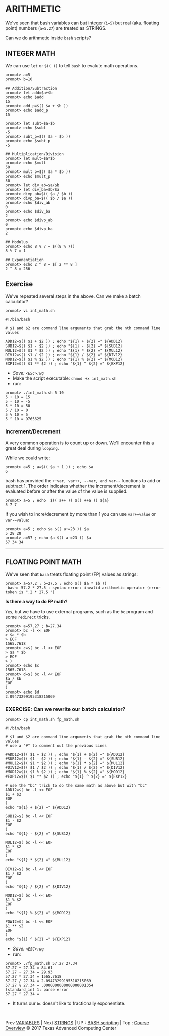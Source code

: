 # ARITHMETIC
We've seen that bash variables can but integer (`i=5`) but real (aka. floating point) numbers (`a=5.27`) are treated as STRINGS.

Can we do arithmetic inside `bash` scripts?

## INTEGER MATH
We can use `let` or `$(( ))` to tell `bash` to evalute math operations.
```
prompt> a=5
prompt> b=10

## Addition/Subtraction
prompt> let add=$a+$b
prompt> echo $add
15
prompt> add_p=$(( $a + $b ))
prompt> echo $add_p
15

prompt> let subt=$a-$b
prompt> echo $subt
-5
prompt> subt_p=$(( $a - $b ))
prompt> echo $subt_p
-5

## Multiplication/Division
prompt> let mult=$a*$b
prompt> echo $mult
50
prompt> mult_p=$(( $a * $b ))
prompt> echo $mult_p
50
prompt> let div_ab=$a/$b
prompt> let div_ba=$b/$a
prompt> divp_ab=$(( $a / $b ))
prompt> divp_ba=$(( $b / $a ))
prompt> echo $div_ab
0
prompt> echo $div_ba
2
prompt> echo $divp_ab
0
prompt> echo $divp_ba
2

## Modulus
prompt> echo 8 % 7 = $((8 % 7))
8 % 7 = 1

## Exponentiation
prompt> echo 2 ^ 8 = $[ 2 ** 8 ]
2 ^ 8 = 256
```
## Exercise
We've repeated several steps in the above. Can we make a batch calculator?


```
prompt> vi int_math.sh

#!/bin/bash

# $1 and $2 are command line arguments that grab the nth command line values

ADD12=$(( $1 + $2 )) ; echo "${1} + ${2} =" ${ADD12}
SUB12=$(( $1 - $2 )) ; echo "${1} - ${2} =" ${SUB12}
MUL12=$(( $1 * $2 )) ; echo "${1} * ${2} =" ${MUL12}
DIV12=$(( $1 / $2 )) ; echo "${1} / ${2} =" ${DIV12}
MOD12=$(( $1 % $2 )) ; echo "${1} % ${2} =" ${MOD12}
EXP12=$(( $1 ** $2 )) ; echo "${1} ^ ${2} =" ${EXP12}
```
* *Save: `<ESC>:wq`*
* Make the script executable: `chmod +x int_math.sh`
* run:

```
prompt> ./int_math.sh 5 10
5 + 10 = 15
5 - 10 = -5
5 * 10 = 50
5 / 10 = 0
5 % 10 = 5
5 ^ 10 = 9765625

```
### Increment/Decrement
A very common operation is to count up or down.
We'll encounter this a great deal during `looping`.

While we could write:
```
prompt> a=5 ; a=$(( $a + 1 )) ; echo $a
6
```
bash has provided the `++var, var++, --var, and var--` functions to add or subtract 1. The order indicates whether the increment/decrement is evaluated before or after the value of the value is supplied.
```
prompt> a=5 ; echo  $(( a++ )) $(( ++a )) ${a}
5 7 7
```
If you wish to incre/decrement by more than 1 you can use `var+=value` or `var-=value`:

```
prompt> a=5 ; echo $a $(( a+=23 )) $a
5 28 28
prompt> a=57 ; echo $a $(( a-=23 )) $a
57 34 34
```

<hr>

## FLOATING POINT MATH
We've seen that `bash` treats floating point (FP) values as strings:
```
prompt> a=57.2 ; b=27.5 ; echo $(( $a * $b ))
-bash: 57.2 * 27.5 : syntax error: invalid arithmetic operator (error token is ".2 * 27.5 ")
```
**Is there a way to do FP math?**

`Yes`, but we have to use external programs, such as the `bc` program and some `redirect` tricks.
```
prompt> a=57.27 ; b=27.34
prompt> bc -l << EOF
> $a * $b
> EOF
1565.7618
prompt> c=$( bc -l << EOF
> $a * $b
> EOF
> )
prompt> echo $c
1565.7618
prompt> d=$( bc -l << EOF
$a / $b
EOF
)
prompt> echo $d
2.09473299195318215069
```

### EXERCISE: Can we rewrite our batch calculator?

```
prompt> cp int_math.sh fp_math.sh

#!/bin/bash

# $1 and $2 are command line arguments that grab the nth command line values
# use a "#" to comment out the previous Lines

#ADD12=$(( $1 + $2 )) ; echo "${1} + ${2} =" ${ADD12}
#SUB12=$(( $1 - $2 )) ; echo "${1} - ${2} =" ${SUB12}
#MUL12=$(( $1 * $2 )) ; echo "${1} * ${2} =" ${MUL12}
#DIV12=$(( $1 / $2 )) ; echo "${1} / ${2} =" ${DIV12}
#MOD12=$(( $1 % $2 )) ; echo "${1} % ${2} =" ${MOD12}
#EXP12=$(( $1 ** $2 )) ; echo "${1} ^ ${2} =" ${EXP12}

# use the "bc" trick to do the same math as above but with "bc"
ADD12=$( bc -l << EOF
$1 + $2
EOF
)
echo "${1} + ${2} =" ${ADD12}

SUB12=$( bc -l << EOF
$1 - $2
EOF
)
echo "${1} - ${2} =" ${SUB12}

MUL12=$( bc -l << EOF
$1 * $2
EOF
)
echo "${1} * ${2} =" ${MUL12}

DIV12=$( bc -l << EOF
$1 / $2
EOF
)
echo "${1} / ${2} =" ${DIV12}

MOD12=$( bc -l << EOF
$1 % $2
EOF
)
echo "${1} % ${2} =" ${MOD12}

POW12=$( bc -l << EOF
$1 ** $2
EOF
)
echo "${1} ^ ${2} =" ${EXP12}
```

* *Save: `<ESC>:wq`*
* run:

```
prompt> ./fp_math.sh 57.27 27.34
57.27 + 27.34 = 84.61
57.27 - 27.34 = 29.93
57.27 * 27.34 = 1565.7618
57.27 / 27.34 = 2.09473299195318215069
57.27 % 27.34 = .0000000000000000001354
(standard_in) 1: parse error
57.27 ^ 27.34 =
```

* It turns our `bc` doesn't like to fractionally exponentiate.

<br>

Prev [VARIABLES](bash_01_02.md) | Next [STRINGS](bash_01_04.md) | UP : [BASH scripting](bash_scripting.md) | Top : [Course Overview](docs/index.md)
&copy; 2017 Texas Advanced Computing Center
